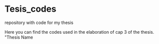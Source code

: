 # Tesis_codes
repository with code for my thesis

Here you can find the codes used in the elaboration of cap 3 of the thesis. "Thesis Name
